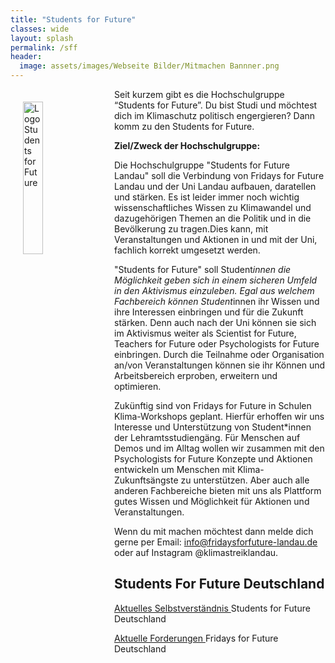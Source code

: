```yaml
---
title: "Students for Future"
classes: wide
layout: splash
permalink: /sff
header:
  image: assets/images/Webseite Bilder/Mitmachen Bannner.png
---
```

<img src="https://github.com/fridaysforfuture-landau-pfalz/fridaysforfuture-landau-pfalz.github.io/blob/main/assets/images/Logo%20StudentsforFuture%20Landau.png?raw=true" alt="Logo Students for Future" style="float:left;" hspace=20 vspace=20 height="25%" width="25%"> 
Seit kurzem gibt es die Hochschulgruppe “Students for Future”. Du bist Studi und möchtest dich im Klimaschutz politisch engergieren? Dann komm zu den Students for Future. </br>

<b> Ziel/Zweck der Hochschulgruppe: </b>

Die Hochschulgruppe "Students for Future Landau" soll die Verbindung von Fridays for Future Landau und der Uni Landau aufbauen, daratellen und stärken. 
Es ist leider immer noch wichtig wissenschaftliches Wissen zu Klimawandel und dazugehörigen Themen an die Politik und in die Bevölkerung zu tragen.Dies kann, mit Veranstaltungen und Aktionen in und mit der Uni, fachlich korrekt umgesetzt werden. </br>

"Students for Future" soll Student*innen die Möglichkeit geben sich in einem sicheren Umfeld in den Aktivismus einzuleben. Egal aus welchem Fachbereich können Student*innen ihr Wissen und ihre Interessen einbringen und für die Zukunft stärken. Denn auch nach der Uni können sie sich im Aktivismus weiter als Scientist for Future, Teachers for Future oder Psychologists for Future einbringen. Durch die Teilnahme oder Organisation an/von Veranstaltungen können sie ihr Können und Arbeitsbereich erproben, erweitern und optimieren. </br>

Zukünftig sind von Fridays for Future in Schulen Klima-Workshops geplant. Hierfür erhoffen wir uns Interesse und Unterstützung von Student*innen der Lehramtsstudiengäng. Für Menschen auf Demos und im Alltag wollen wir zusammen mit den Psychologists for Future Konzepte und Aktionen  entwickeln um Menschen mit Klima-Zukunftsängste zu unterstützen. Aber auch alle anderen Fachbereiche bieten mit uns als Plattform gutes Wissen und Möglichkeit für Aktionen und Veranstaltungen. </br>

Wenn du mit machen möchtest dann melde dich gerne per Email: info@fridaysforfuture-landau.de oder auf Instagram @klimastreiklandau. </br>

<h2>Students For Future Deutschland</h2>
<a href="/assets/StudentsforFuture/Selbstverst%C3%A4ndnis%20der%20AG%20Studierende.pdf" target="_blank"> Aktuelles Selbstverständnis </a> Students for Future Deutschland

<a href="https://fridaysforfuture.de/forderungen/" target="_blank"> Aktuelle Forderungen </a> Fridays for Future Deutschland

